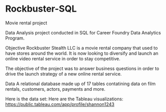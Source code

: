 # Rockbuster-SQL
Movie rental project

Data Analysis project conducted in SQL for Career Foundry Data Analytics Program.

Objective
Rockbuster Stealth LLC is a movie rental company that used to have stores around the world. It is now looking to diversify and launch an online video rental service in order to stay competitive.

The objective of the project was to answer business questions in order to drive the launch strategy of a new online rental service.

Data
A relational database made up of 17 tables contatining data on film rentals, customers, actors, payments and more. 

Here is the data set: 
Here are the Tableau visualizations: https://public.tableau.com/app/profile/shannon1243
